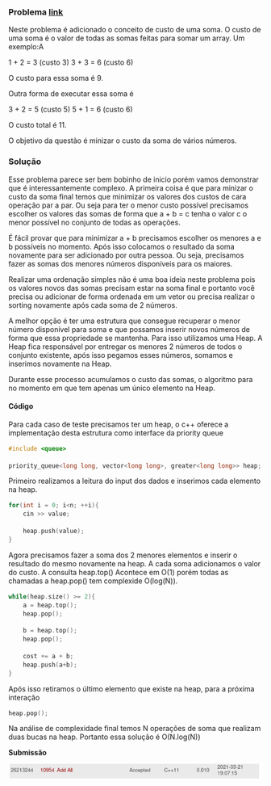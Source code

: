 ### Problema [link](https://onlinejudge.org/index.php?option=com_onlinejudge&Itemid=8&page=show_problem&problem=1895)

Neste problema é adicionado o conceito de custo de uma soma. O custo de uma soma é o 
valor de todas as somas feitas para somar um array. Um exemplo:A

1 + 2 = 3 (custo 3)
3 + 3 = 6 (custo 6)

O custo para essa soma é 9.

Outra forma de executar essa soma é 

3 + 2 = 5 (custo 5)
5 + 1 = 6 (custo 6)

O custo total é 11.

O objetivo da questão é minizar o custo da soma de vários números.

### Solução

Esse problema parece ser bem bobinho de inicio porém vamos demonstrar que é 
interessantemente complexo. A primeira coisa é que para minizar o custo da soma 
final temos que minimizar os valores dos custos de cara operação par a par. Ou 
seja para ter o menor custo possível precisamos escolher os valores das somas 
de forma que a + b = c tenha o valor c o menor possível no conjunto de todas as 
operações.

É fácil provar que para minimizar a + b precisamos escolher os menores a e b possíveis no
momento. Após isso colocamos o resultado da soma novamente para ser adicionado por outra pessoa.
Ou seja, precisamos fazer as somas dos menores números disponíveis para os maiores.

Realizar uma ordenação simples não é uma boa ideia neste problema pois os valores novos das somas
precisam estar na soma final e portanto você precisa ou adicionar de forma ordenada em um vetor
ou precisa realizar o sorting novamente após cada soma de 2 números.

A melhor opção é ter uma estrutura que consegue recuperar o menor número disponível para soma e 
que possamos inserir novos números de forma que essa propriedade se mantenha. Para isso 
utilizamos uma Heap. A Heap fica responsável por entregar os menores 2 números de todos o conjunto
existente, após isso pegamos esses números, somamos e inserimos novamente na Heap. 

Durante esse processo acumulamos o custo das somas, o algoritmo para no momento em que tem apenas 
um único elemento na Heap.

#### Código

Para cada caso de teste precisamos ter um heap, o c++ oferece a implementação desta
estrutura como interface da priority queue

```c++
#include <queue>

priority_queue<long long, vector<long long>, greater<long long>> heap;
```

Primeiro realizamos a leitura do input dos dados e inserimos cada 
elemento na heap.

```c++
for(int i = 0; i<n; ++i){
    cin >> value;

    heap.push(value);
}
```

Agora precisamos fazer a soma dos 2 menores elementos e inserir o resultado 
do mesmo novamente na heap. A cada soma adicionamos o valor do custo.
A consulta heap.top() Acontece em O(1) porém todas as chamadas a heap.pop() 
tem complexide O(log(N)).


```c++
while(heap.size() >= 2){
    a = heap.top();
    heap.pop();

    b = heap.top();
    heap.pop();

    cost += a + b;
    heap.push(a+b);
}
```

Após isso retiramos o último elemento que existe na heap, para a próxima interação

```c++
heap.pop();
```

Na análise de complexidade final temos N operações de soma que realizam duas bucas na heap. 
Portanto essa solução é O(N.log(N))


**Submissão**

![Submissão](submission2.png)
